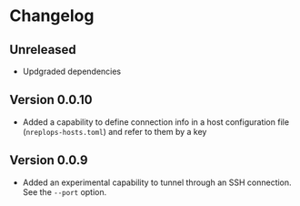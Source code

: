 # Changelog

## Unreleased

- Updgraded dependencies

## Version 0.0.10

- Added a capability to define connection info in a host configuration file (`nreplops-hosts.toml`)
  and refer to them by a key

## Version 0.0.9

- Added an experimental capability to tunnel through an SSH connection.  See the
  `--port` option.
